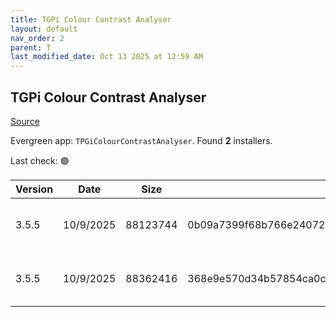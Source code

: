 ```yaml
---
title: TGPi Colour Contrast Analyser
layout: default
nav_order: 2
parent: T
last_modified_date: Oct 13 2025 at 12:59 AM
---
```


## TGPi Colour Contrast Analyser

[Source](https://www.tpgi.com/color-contrast-checker/)

Evergreen app: `TPGiColourContrastAnalyser`. Found **2** installers.

Last check: 🟢

| Version | Date      | Size     | Sha256                                                           | Architecture | InstallerType | Type | URI                                                                                                                                                                                          |
| ------- | --------- | -------- | ---------------------------------------------------------------- | ------------ | ------------- | ---- | -------------------------------------------------------------------------------------------------------------------------------------------------------------------------------------------- |
| 3.5.5   | 10/9/2025 | 88123744 | 0b09a7399f68b766e24072efe251affc834c3b36be795783dd8dcdd530e526c4 | x64          | Portable      | exe  | [https://github.com/ThePacielloGroup/CCAe/releases/download/v3.5.5/CCA-Portable-x64-3.5.5.exe](https://github.com/ThePacielloGroup/CCAe/releases/download/v3.5.5/CCA-Portable-x64-3.5.5.exe) |
| 3.5.5   | 10/9/2025 | 88362416 | 368e9e570d34b57854ca0c77e31013aefb48698b2dd63fdfbc46d343e6873563 | x64          | Default       | exe  | [https://github.com/ThePacielloGroup/CCAe/releases/download/v3.5.5/CCA-Setup-x64-3.5.5.exe](https://github.com/ThePacielloGroup/CCAe/releases/download/v3.5.5/CCA-Setup-x64-3.5.5.exe)       |
